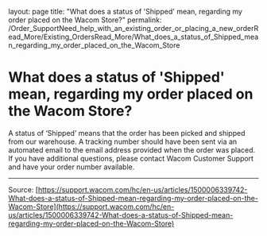 layout: page
title: "What does a status of 'Shipped' mean, regarding my order placed on the Wacom Store?"
permalink: /Order_SupportNeed_help_with_an_existing_order_or_placing_a_new_orderRead_More/Existing_OrdersRead_More/What_does_a_status_of_Shipped_mean_regarding_my_order_placed_on_the_Wacom_Store

# What does a status of 'Shipped' mean, regarding my order placed on the Wacom Store?

A status of ‘Shipped’ means that the order has been picked and shipped from our warehouse. A tracking number should have been sent via an automated email to the email address provided when the order was placed. If you have additional questions, please contact Wacom Customer Support and have your order number available.

---
Source: [https://support.wacom.com/hc/en-us/articles/1500006339742-What-does-a-status-of-Shipped-mean-regarding-my-order-placed-on-the-Wacom-Store](https://support.wacom.com/hc/en-us/articles/1500006339742-What-does-a-status-of-Shipped-mean-regarding-my-order-placed-on-the-Wacom-Store)
